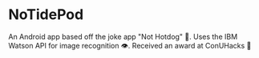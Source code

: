 # NoTidePod

An Android app based off the joke app "Not Hotdog" 🌭. Uses the IBM Watson API for image recognition 👁. Received an award at ConUHacks 🏅
